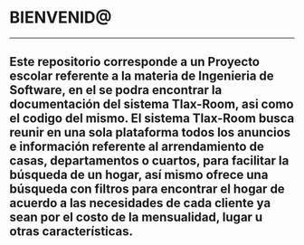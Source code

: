 # BIENVENID@
***
##  Este repositorio  corresponde a un  Proyecto escolar referente a la materia de Ingenieria de Software, en el  se  podra encontrar la documentación  del sistema Tlax-Room, asi como el codigo del mismo. El sistema Tlax-Room  busca reunir en una sola plataforma todos los anuncios e información referente al arrendamiento de casas, departamentos o cuartos, para facilitar la búsqueda de un hogar, así mismo ofrece una búsqueda con filtros para encontrar el hogar de acuerdo a las necesidades de cada cliente ya sean por el costo de la mensualidad, lugar u otras características.
